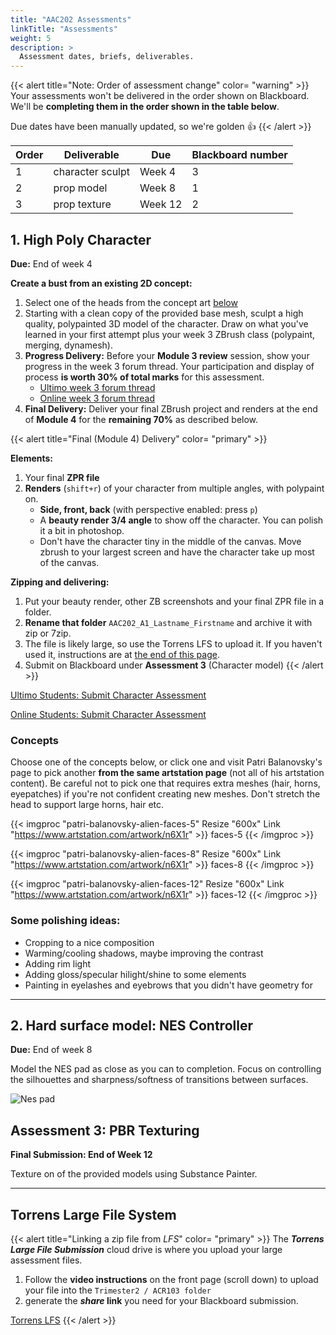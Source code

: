 ```yaml
---
title: "AAC202 Assessments"
linkTitle: "Assessments"
weight: 5
description: >
  Assessment dates, briefs, deliverables.
---
```


{{< alert title="Note: Order of assessment change" color= "warning" >}}
Your assessments won't be delivered in the order shown on Blackboard. We'll be **completing them in the order shown in the table below**.  

Due dates have been manually updated, so we're golden 👍
{{< /alert >}}

Order  | Deliverable       | Due     | Blackboard number
---    | ---               | ---     | ---
1      | character sculpt  | Week 4  | 3
2      | prop model        | Week 8  | 1
3      | prop texture      | Week 12  | 2


## 1. High Poly Character 

**Due:** End of week 4

**Create a bust from an existing 2D concept:**   
1. Select one of the heads from the concept art [below](#concepts)    
2. Starting with a clean copy of the provided base mesh, sculpt a high quality, polypainted 3D model of the character. Draw on what you've learned in your first attempt plus your week 3 ZBrush class (polypaint, merging, dynamesh).  
3. **Progress Delivery:** Before your **Module 3 review** session, show your progress in the week 3 forum thread. Your participation and display of process **is worth 30% of total marks** for this assessment.   
   * [Ultimo week 3 forum thread](https://torrens.blackboard.com/webapps/discussionboard/do/message?action=list_messages&course_id=_120651_1&nav=discussion_board_entry&conf_id=_270524_1&forum_id=_1127448_1&message_id=_3011510_1)  
   * [Online week 3 forum thread](https://torrens.blackboard.com/webapps/discussionboard/do/message?action=list_messages&course_id=_120652_1&nav=discussion_board_entry&conf_id=_270525_1&forum_id=_1127463_1&message_id=_3011522_1)        
4. **Final Delivery:** Deliver your final ZBrush project and renders at the end of **Module 4** for the **remaining 70%** as described below.  
  
{{< alert title="Final (Module 4) Delivery" color= "primary" >}}  
  
**Elements:**  
1. Your final **ZPR file**  
2. **Renders** (`shift+r`) of your character from multiple angles, with polypaint on.  
   * **Side, front, back** (with perspective enabled: press `p`)  
   * A **beauty render 3/4 angle** to show off the character. You can polish it a bit in photoshop.  
   * Don't have the character tiny in the middle of the canvas. Move zbrush to your largest screen and have the character take up most of the canvas.  

**Zipping and delivering:**  
1. Put your beauty render, other ZB screenshots and your final ZPR file in a folder.  
2. **Rename that folder** `AAC202_A1_Lastname_Firstname` and archive it with zip or 7zip.  
3. The file is likely large, so use the Torrens LFS to upload it. If you haven't used it, instructions are at [the end of this page](#torrens-large-file-system).   
4. Submit on Blackboard under **Assessment 3** (Character model)
{{< /alert >}}  

<a class="btn btn-lg btn-primary mr-3 mb-4" href="https://torrens.blackboard.com/webapps/blackboard/content/listContentEditable.jsp?content_id=_10329945_1&course_id=_120651_1" target="_blank">Ultimo Students: Submit Character Assessment<i class="fas fa-arrow-alt-circle-right ml-2"></i></a>

<a class="btn btn-lg btn-primary mr-3 mb-4" href="https://torrens.blackboard.com/webapps/blackboard/content/listContentEditable.jsp?course_id=_120652_1&content_id=_10330018_1" target="_blank">Online Students: Submit Character Assessment<i class="fas fa-arrow-alt-circle-right ml-2"></i></a>

### Concepts  
Choose one of the concepts below, or click one and visit Patri Balanovsky's page to pick another **from the same artstation page** (not all of his artstation content). Be careful not to pick one that requires extra meshes (hair, horns, eyepatches) if you're not confident creating new meshes. Don't stretch the head to support large horns, hair etc.  

{{< imgproc "patri-balanovsky-alien-faces-5" Resize "600x" Link "https://www.artstation.com/artwork/n6X1r" >}}
faces-5
{{< /imgproc >}}

{{< imgproc "patri-balanovsky-alien-faces-8" Resize "600x" Link "https://www.artstation.com/artwork/n6X1r" >}}
faces-8
{{< /imgproc >}}

{{< imgproc "patri-balanovsky-alien-faces-12" Resize "600x" Link "https://www.artstation.com/artwork/n6X1r" >}}
faces-12
{{< /imgproc >}}

### Some polishing ideas:
  * Cropping to a nice composition
  * Warming/cooling shadows, maybe improving the contrast
  * Adding rim light  
  * Adding gloss/specular hilight/shine to some elements
  * Painting in eyelashes and eyebrows that you didn't have geometry for


---

## 2. Hard surface model: NES Controller   

**Due:** End of week 8

Model the NES pad as close as you can to completion. Focus on controlling the silhouettes and sharpness/softness of transitions between surfaces.  

![Nes pad](nes_pad.jpg)

<!-- 
More info on level of detail and finish is [available below](#level-of-detail).

### What to submit

Create a zip file named *aac202_a2_Lastname_Firstname.zip* containing the following.

* Renders/screenshots showing your finished model off from varous angles, including closeups where they help.
* At least one beauty render, preferably composited and polished.
* Your final ZPR project file.

### Delivery

While this our second assessment, you'll be delivering it to the *Assessment 1* section on Blackboard.  Upload your zip file to Torrens LFS (instructions below) and submit your link to Blackboard:

<a class="btn btn-lg btn-primary mr-3 mb-4" href="https://torrens.blackboard.com/webapps/blackboard/content/listContentEditable.jsp?content_id=_10055545_1&course_id=_115852_1" target="_blank">Online Hard Surface assessment blackboard<i class="fas fa-arrow-alt-circle-right ml-2"></i></a>

#### Level of detail

Element       | Detail
---- | ----
Objects | Focus on using edge loops and creases to **control all the silhouettes and contours** as well you can. Use **booleans** to cut openings around the buttons so they don't merge into solid plastic. In those places where you can see inside the model, put black blocking objects inside to **prevent seeing through**. Use **real subdivisions and alphas** to add embossed details to the d pad, and **noise maker** to add realistic bumpy finish to the graphics inset (bit with the button names). 
Materials | At a minimum use the ZBro Paint matcap. Try other materials to see if you can represent the glossy red plastic and metal screws better. 
Color | If using ZBro paint, at a minimum fill with flat colour. You can add more subtle aging and colouration with polypaint if you like. If you use metal matcaps or pre-coloured plasticy matcaps, you might need to fill with just white to get the right result.

-->

## Assessment 3: PBR Texturing

**Final Submission: End of Week 12** 

Texture on of the provided models using Substance Painter.

<!--  

Name | Pic | Substance File 
---- | ---- | ----
Service Drone | ![service_drone](service_drone.png) | [service_drone.7z](https://laureateaus-my.sharepoint.com/:u:/g/personal/daniel_mcgillick_torrens_edu_au/ESXh4gp2iJFFh9dLbNnYjzQBcArqiT2OAQvl9KWQGmbrRA?e=P7a6xz)
Mini Axe | ![mini axe](mini_axe.png) | [mini_axe.7z](https://laureateaus-my.sharepoint.com/:u:/g/personal/daniel_mcgillick_torrens_edu_au/EWhxYg7NmZdPh7KgPYHbdlkBOaJsUuUIa6EtRoPqywDvzw?e=dBlWxO)
Knife | ![knife](knife.png) | [knife.7z](https://laureateaus-my.sharepoint.com/:u:/g/personal/daniel_mcgillick_torrens_edu_au/ESwqpRmQvNNOjqrgkizkBk0BlHujqs_HVOlJoG9drjwX9A?e=DLMBho)
Arcade Stick | ![arcade stick](arcade_stick.png) | [arcade_stick.7z](https://laureateaus-my.sharepoint.com/:u:/g/personal/daniel_mcgillick_torrens_edu_au/ER_K_UxRxOdBqUDZFWVbBzwBlrSSWW8zO-r_5ojKb7IFQA?e=OKKpYR)
  
### Reference   
Here's some reference for cartoony styled 3D using with a PBR look:

<a class="btn btn-lg btn-primary mr-3 mb-4" href="https://laureateaus-my.sharepoint.com/:u:/g/personal/daniel_mcgillick_torrens_edu_au/ERA4hias9nhIhR7BR7gRS-wBxOEJcPHfESPt26k3y8Qayg?e=hiFZFO" target="_blank">PBRCartoonyLook1.pur.7z<i class="fas fa-arrow-alt-circle-right ml-2"></i></a> 

### Submitting your work:

#### Week 11: Submit progress to Blackboard threads:

You can find the submission thread and the requirements at the following link:

[Week 11 Deliverable Submission Thread](https://torrens.blackboard.com/webapps/discussionboard/do/message?action=list_messages&course_id=_115852_1&nav=discussion_board_entry&conf_id=_246176_1&forum_id=_1064210_1&message_id=_2948345_1)


#### Week 12: Final submission 

**Due: 11:55pm Sunday, Module 12 (Dec 5)** 

**What to Submit:**
1. Final Painter project (*.spp file)
2. Screenshots 
3. Your real life and style reference.
4. Sketchfab link to your uploaded model

**How to submit:**
1. **Zip** your final painter project, reference files(pur) and screenshots into a single zip
2. Upload it to Torrens LFS. 
3. Export the final version of your model+textures to Sketchfab.
4. Submit the **LFS link and the Sketchfab link** to Blackboard under *Assessment 2: Model Surfacing*.

[Assessment 2 on Blackboard](https://torrens.blackboard.com/webapps/blackboard/content/listContentEditable.jsp?content_id=_10055546_1&course_id=_115852_1)

-->

<!--  

---

## Assessment 3: High Poly Environments

Team of two: Work as Stone Mason (building a wharf) and Carpenter (building the wooden pier).
Individual: Pick one role or the other.


LINKS NEED UPDATING 

First, the [view the pdf brief on Blackboard](https://laureate-au.blackboard.com/bbcswebdav/pid-8989823-dt-content-rid-18209833_1/xid-18209833_1)

You will model the stone wharf or wooden pier in the concept art found in week 9's lecture notes

<a class="btn btn-lg btn-primary mr-3 mb-4" href="../week9/#assessment-3-rock-n-wood" target="_blank">Concept in Week 9 Notes<i class="fas fa-arrow-alt-circle-right ml-2"></i></a>

### Deliverable 1:
Images, answers to questions, comments on classmates work in the discussions for:
  * [week 9](https://laureate-au.blackboard.com/webapps/discussionboard/do/message?action=list_messages&course_id=_89547_1&nav=discussion_board_entry&conf_id=_152757_1&forum_id=_866561_1&message_id=_2243100_1) and  
  * [week 10](https://laureate-au.blackboard.com/webapps/discussionboard/do/message?action=list_messages&course_id=_89547_1&nav=discussion_board_entry&conf_id=_152757_1&forum_id=_866562_1&message_id=_2100668_1)   
  
  **Deliverables and guidelines** are in the **first post** in each thread.

### Deliverable 2:  

Watch the step-by-step tutorial provided in the [finishing section of the week 12 notes](https://dmdocs.netlify.app/torrens/aac202/week12/#finishing). Create the required work, and submit the LFS file link on Blackboard.

<a class="btn btn-lg btn-primary mr-3 mb-4" href="https://laureate-au.blackboard.com/webapps/blackboard/content/listContentEditable.jsp?content_id=_8989776_1&course_id=_89547_1" target="_blank">Final A3 Submission on Blackboard<i class="fas fa-arrow-alt-circle-right ml-2"></i></a>

{{< alert title="Submitting Your Files" color= "primary" >}}
1. Put your beauty render, other ZB screenshots (described below) and your final ZPR file in a folder.
2. **Rename that folder** `AAC202_A3_Lastname_Firstname`, zip it up.
3. Use the Torrens LFS to upload it (instructions at bottom of page).
4. Submit the link on the Blackboard submission page.
{{< /alert >}}

**Images**
1. Using orb's method of rendering and then compositing in photoshop, **produce one final beauty render** of your model from what you feel is the best angle to show it off. Make sure it's not tiny on screen, we need resolution.
   - I'd first investigate if the angle in the concept art is best, it may well be. 
   - Export the image from photoshop (File - Export - Export As) as a 24 bit png.
2. Take some screenshots of renders done within zbrush (shift-r) as well, showing off your work from various angles/zoom. **No more than 4** screenshots.
-->

---

## Torrens Large File System

{{< alert title="Linking a zip file from _LFS_" color= "primary" >}}
The **_Torrens Large File Submission_** cloud drive is where you upload your large assessment files. 

1. Follow the **video instructions** on the front page (scroll down) to upload your file into the `Trimester2 / ACR103 folder`  
2. generate the **_share_ link** you need for your Blackboard submission.  
  
<a class="btn btn-lg btn-primary mr-3 mb-4" href="https://lfs.torrens.edu.au" target="_blank">Torrens LFS<i class="fas fa-arrow-alt-circle-right ml-2"></i></a>
{{< /alert >}}

